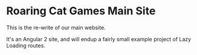 # Roaring Cat Games Main Site

This is the re-write of our main website. 

It's an Angular 2 site, and will endup a fairly small example project of Lazy Loading routes. 

